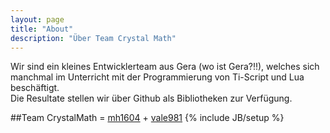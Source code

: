 ```yaml
---
layout: page
title: "About"
description: "Über Team Crystal Math"
---
```

Wir sind ein kleines Entwicklerteam aus Gera (wo ist Gera?!!), welches sich manchmal im Unterricht mit der Programmierung   von Ti-Script und Lua beschäftigt.  
Die Resultate stellen wir über Github als Bibliotheken zur Verfügung.  
 
##Team CrystalMath = <a href='https://github.com/mh1604'>mh1604</a> + <a href='https://github.com/vale981'>vale981</a>
{% include JB/setup %}
